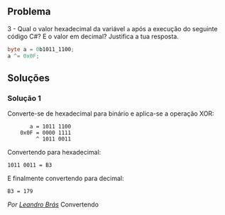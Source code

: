 ## Problema

3 - Qual o valor hexadecimal da variável `a` após a execução do seguinte código
C#? E o valor em decimal? Justifica a tua resposta.

```cs
byte a = 0b1011_1100;
a ^= 0x0F;
```

## Soluções

### Solução 1

Converte-se de hexadecimal para binário e aplica-se a operação XOR:

           a = 1011 1100
        0x0F = 0000 1111
             ^ 1011 0011

Convertendo para hexadecimal:

	1011 0011 = B3

E finalmente convertendo para decimal:

	B3 = 179 

*Por [Leandro Brás](https://github.com/xShadoWalkeR)*
Convertendo
